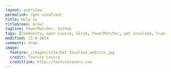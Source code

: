 ```yaml
---
layout: overview
permalink: /get-involved/
title: Help us
titleGreen: Grow!
tagline: PowerMatcher, Github
tags: [Community, open source, Gitub, PowerMatcher, get involved, Transactive Energy]
modified: 12-9-2014
comments: true
image:
  feature: /images/site/Get Involved_website.jpg
  credit: Texture Lovers
  creditlink: http://texturelovers.com
---
```

